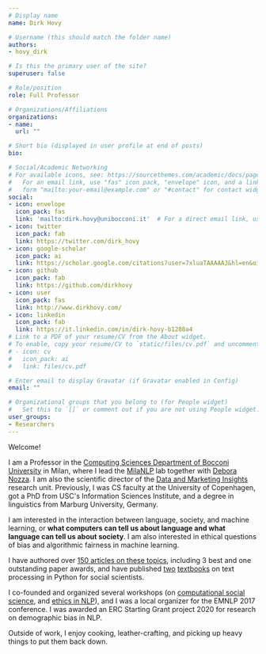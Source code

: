 ```yaml
---
# Display name
name: Dirk Hovy

# Username (this should match the folder name)
authors:
- hovy_dirk

# Is this the primary user of the site?
superuser: false

# Role/position
role: Full Professor

# Organizations/Affiliations
organizations:
- name:
  url: ""

# Short bio (displayed in user profile at end of posts)
bio:

# Social/Academic Networking
# For available icons, see: https://sourcethemes.com/academic/docs/page-builder/#icons
#   For an email link, use "fas" icon pack, "envelope" icon, and a link in the
#   form "mailto:your-email@example.com" or "#contact" for contact widget.
social:
- icon: envelope
  icon_pack: fas
  link: 'mailto:dirk.hovy@unibocconi.it'  # For a direct email link, use "mailto:debora.nozza@unibocconi.it".
- icon: twitter
  icon_pack: fab
  link: https://twitter.com/dirk_hovy
- icon: google-scholar
  icon_pack: ai
  link: https://scholar.google.com/citations?user=7xluaTAAAAAJ&hl=en&oi=ao
- icon: github
  icon_pack: fab
  link: https://github.com/dirkhovy
- icon: user
  icon_pack: fas
  link: http://www.dirkhovy.com/
- icon: linkedin
  icon_pack: fab
  link: https://it.linkedin.com/in/dirk-hovy-b1288a4
# Link to a PDF of your resume/CV from the About widget.
# To enable, copy your resume/CV to `static/files/cv.pdf` and uncomment the lines below.
# - icon: cv
#   icon_pack: ai
#   link: files/cv.pdf

# Enter email to display Gravatar (if Gravatar enabled in Config)
email: ""

# Organizational groups that you belong to (for People widget)
#   Set this to `[]` or comment out if you are not using People widget.
user_groups:
- Researchers
---
```



Welcome!

I am a Professor in the [Computing Sciences Department of Bocconi University](https://cs.unibocconi.eu/) in Milan, where I lead the [MilaNLP](https://milanlproc.github.io/) lab together with [Debora Nozza](http://www.deboranozza.com).
I am also the scientific director of the [Data and Marketing Insights](www.dmi.unibocconi.eu/) research unit. 
Previously, I was CS faculty at the University of Copenhagen, got a PhD from USC's Information Sciences Institute, and a degree in linguistics from Marburg University, Germany.

I am interested in the interaction between language, society, and machine learning, or **what computers can tell us about language and what language can tell us about society**. I am also interested in ethical questions of bias and algorithmic fairness in machine learning.

I have authored over [150 articles on these topics](https://scholar.google.com/citations?user=7xluaTAAAAAJ&hl=en&oi=ao), including 3 best and one outstanding paper awards, and have published [two](https://www.cambridge.org/core/elements/text-analysis-in-python-for-social-scientists/BFAB0A3604C7E29F6198EA2F7941DFF3) [textbooks](https://www.cambridge.org/core/elements/abs/text-analysis-in-python-for-social-scientists/54B82AEA3FB586919A2265E6799ACB11) on text processing in Python for social scientists.

I co-founded and organized several workshops (on [computational social science](https://sites.google.com/site/nlpandcss/), and [ethics in NLP](http://ethicsinnlp.com/)), and I was a local organizer for the EMNLP 2017 conference.
I was awarded an ERC Starting Grant project 2020 for research on demographic bias in NLP.

Outside of work, I enjoy cooking, leather-crafting, and picking up heavy things to put them back down.